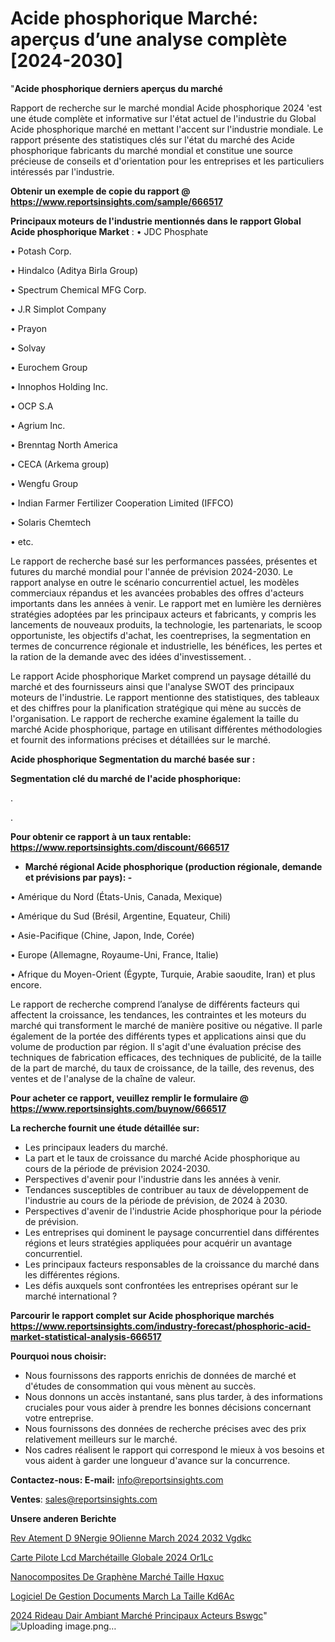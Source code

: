 # Acide phosphorique Marché: aperçus d’une analyse complète [2024-2030]

"<strong>Acide phosphorique derniers aperçus du marché</strong>

Rapport de recherche sur le marché mondial Acide phosphorique 2024 'est une étude complète et informative sur l'état actuel de l'industrie du Global Acide phosphorique marché en mettant l'accent sur l'industrie mondiale. Le rapport présente des statistiques clés sur l'état du marché des Acide phosphorique fabricants du marché mondial et constitue une source précieuse de conseils et d'orientation pour les entreprises et les particuliers intéressés par l'industrie.

<strong>Obtenir un exemple de copie du rapport @ <a href=https://www.reportsinsights.com/sample/666517>https://www.reportsinsights.com/sample/666517</a></strong>

<strong>Principaux moteurs de l'industrie mentionnés dans le rapport Global Acide phosphorique Market</strong> :
• JDC Phosphate

• Potash Corp.

• Hindalco (Aditya Birla Group)

• Spectrum Chemical MFG Corp.

• J.R Simplot Company

• Prayon

• Solvay

• Eurochem Group

• Innophos Holding Inc.

• OCP S.A

• Agrium Inc.

• Brenntag North America

• CECA (Arkema group)

• Wengfu Group

• Indian Farmer Fertilizer Cooperation Limited (IFFCO)

• Solaris Chemtech

• etc.

Le rapport de recherche basé sur les performances passées, présentes et futures du marché mondial pour l'année de prévision 2024-2030. Le rapport analyse en outre le scénario concurrentiel actuel, les modèles commerciaux répandus et les avancées probables des offres d'acteurs importants dans les années à venir. Le rapport met en lumière les dernières stratégies adoptées par les principaux acteurs et fabricants, y compris les lancements de nouveaux produits, la technologie, les partenariats, le scoop opportuniste, les objectifs d'achat, les coentreprises, la segmentation en termes de concurrence régionale et industrielle, les bénéfices, les pertes et la ration de la demande avec des idées d'investissement. .

Le rapport Acide phosphorique Market comprend un paysage détaillé du marché et des fournisseurs ainsi que l'analyse SWOT des principaux moteurs de l'industrie. Le rapport mentionne des statistiques, des tableaux et des chiffres pour la planification stratégique qui mène au succès de l'organisation. Le rapport de recherche examine également la taille du marché Acide phosphorique, partage en utilisant différentes méthodologies et fournit des informations précises et détaillées sur le marché.

<strong>Acide phosphorique Segmentation du marché basée sur :</strong>

<strong> Segmentation clé du marché de l'acide phosphorique: </strong>

.

.

<strong>Pour obtenir ce rapport à un taux rentable: <a href=https://www.reportsinsights.com/discount/666517>https://www.reportsinsights.com/discount/666517</a></strong>
<ul>
  <li><strong>Marché régional Acide phosphorique (production régionale, demande et prévisions par pays): -</strong></li>
</ul>
• Amérique du Nord (États-Unis, Canada, Mexique)

• Amérique du Sud (Brésil, Argentine, Equateur, Chili)

• Asie-Pacifique (Chine, Japon, Inde, Corée)

• Europe (Allemagne, Royaume-Uni, France, Italie)

• Afrique du Moyen-Orient (Égypte, Turquie, Arabie saoudite, Iran) et plus encore.

Le rapport de recherche comprend l’analyse de différents facteurs qui affectent la croissance, les tendances, les contraintes et les moteurs du marché qui transforment le marché de manière positive ou négative. Il parle également de la portée des différents types et applications ainsi que du volume de production par région. Il s'agit d'une évaluation précise des techniques de fabrication efficaces, des techniques de publicité, de la taille de la part de marché, du taux de croissance, de la taille, des revenus, des ventes et de l'analyse de la chaîne de valeur.

<strong>Pour acheter ce rapport, veuillez remplir le formulaire @   <a href=https://www.reportsinsights.com/buynow/666517>https://www.reportsinsights.com/buynow/666517</a></strong>

<strong>La recherche fournit une étude détaillée sur:</strong>
<ul>
  <li>Les principaux leaders du marché.</li>
  <li>La part et le taux de croissance du marché Acide phosphorique au cours de la période de prévision 2024-2030.</li>
  <li>Perspectives d'avenir pour l'industrie dans les années à venir.</li>
  <li>Tendances susceptibles de contribuer au taux de développement de l'industrie au cours de la période de prévision, de 2024 à 2030.</li>
  <li>Perspectives d'avenir de l'industrie Acide phosphorique pour la période de prévision.</li>
  <li>Les entreprises qui dominent le paysage concurrentiel dans différentes régions et leurs stratégies appliquées pour acquérir un avantage concurrentiel.</li>
  <li>Les principaux facteurs responsables de la croissance du marché dans les différentes régions.</li>
  <li>Les défis auxquels sont confrontées les entreprises opérant sur le marché international ?</li>
</ul>

<strong>Parcourir le rapport complet sur Acide phosphorique marchés <a href=https://www.reportsinsights.com/industry-forecast/phosphoric-acid-market-statistical-analysis-666517>https://www.reportsinsights.com/industry-forecast/phosphoric-acid-market-statistical-analysis-666517</a></strong>

<strong>Pourquoi nous choisir:</strong>
<ul>
  <li>Nous fournissons des rapports enrichis de données de marché et d'études de consommation qui vous mènent au succès.</li>
  <li>Nous donnons un accès instantané, sans plus tarder, à des informations cruciales pour vous aider à prendre les bonnes décisions concernant votre entreprise.</li>
  <li>Nous fournissons des données de recherche précises avec des prix relativement meilleurs sur le marché.</li>
  <li>Nos cadres réalisent le rapport qui correspond le mieux à vos besoins et vous aident à garder une longueur d'avance sur la concurrence.</li>
</ul>
<strong>Contactez-nous:
</strong><strong>E-mail:</strong> <a href=mailto:info@reportsinsights.com>info@reportsinsights.com</a>

<strong>Ventes</strong>: <a href=mailto:sales@reportsinsights.com>sales@reportsinsights.com</a>

<strong>Unsere anderen Berichte</strong>

<a href=https://www.linkedin.com/pulse/rev%C3%AAtement-d%C3%A9nergie-%C3%A9olienne-march%C3%A9-2024-2032-vgdkc/>Rev Atement D 9Nergie  9Olienne March 2024 2032 Vgdkc</a>

<a href=https://www.linkedin.com/pulse/carte-pilote-lcd-marchétaille-globale-2024-or1lc/>Carte Pilote Lcd Marchétaille Globale 2024 Or1Lc</a>

<a href=https://www.linkedin.com/pulse/nanocomposites-de-graphène-marché-taille-hqxuc/>Nanocomposites De Graphène Marché Taille Hqxuc</a>

<a href=https://www.linkedin.com/pulse/logiciel-de-gestion-documents-march%C3%A9-la-taille-kd6ac/>Logiciel De Gestion Documents March La Taille Kd6Ac</a>

<a href=https://www.linkedin.com/pulse/2024-rideau-dair-ambiant-marché-principaux-acteurs-bswgc/>2024 Rideau Dair Ambiant Marché Principaux Acteurs Bswgc</a>"
![Uploading image.png…]()
